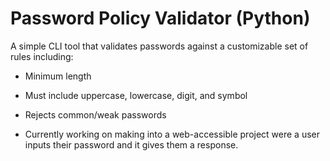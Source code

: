 # Password Policy Validator (Python)

A simple CLI tool that validates passwords against a customizable set of rules including:

- Minimum length
- Must include uppercase, lowercase, digit, and symbol
- Rejects common/weak passwords

- Currently working on making into a web-accessible project were a user inputs their password and it gives them a response.
